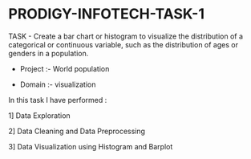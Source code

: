 # PRODIGY-INFOTECH-TASK-1 
TASK - Create a bar chart or histogram to visualize the distribution of a categorical or continuous variable, such as the distribution of ages or genders in a population.

- Project :- World population

- Domain :- visualization

In this task I have performed :

1] Data Exploration

2] Data Cleaning and Data Preprocessing

3] Data Visualization using Histogram and Barplot
